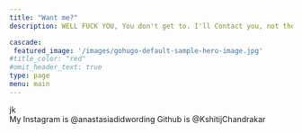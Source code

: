 ```yaml
---
title: "Want me?"
description: WELL FUCK YOU, You don't get to. I'll Contact you, not the other fucking way around you dumb shit

cascade:
 featured_image: '/images/gohugo-default-sample-hero-image.jpg'
#title_color: "red"
#omit_header_text: true
type: page
menu: main
---
```


jk\
My Instagram is @anastasiadidwording
Github is @KshitijChandrakar

